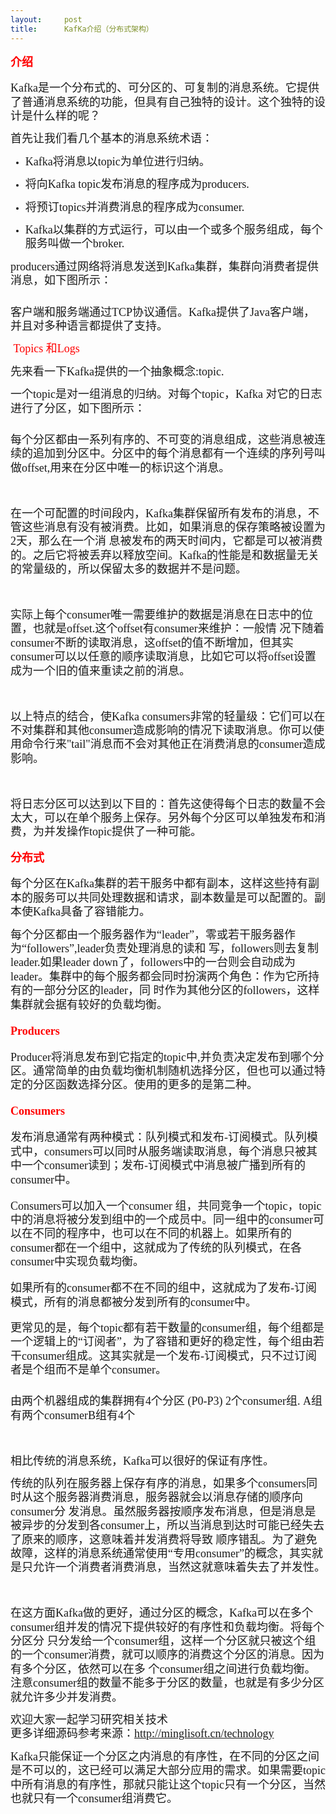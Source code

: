 ```yaml
---
layout:     post
title:      KafKa介绍（分布式架构）
---
```

<div id="article_content" class="article_content clearfix csdn-tracking-statistics" data-pid="blog" data-mod="popu_307" data-dsm="post">
								            <link rel="stylesheet" href="https://csdnimg.cn/release/phoenix/template/css/ck_htmledit_views-f76675cdea.css">
						<div class="htmledit_views" id="content_views">
                
<h4 style="font-size:14px;font-family:punctuation, '微软雅黑', Tohoma;line-height:22.4px;">
<span style="font-size:18px;color:rgb(255,0,0);">介绍</span></h4>
<p style="font-family:punctuation, '微软雅黑', Tohoma;font-size:14px;line-height:22.4px;">
<span style="font-size:18px;">Kafka是一个分布式的、可分区的、可复制的消息系统。它提供了普通消息系统的功能，但具有自己独特的设计。这个独特的设计是什么样的呢？</span></p>
<p style="font-family:punctuation, '微软雅黑', Tohoma;font-size:14px;line-height:22.4px;">
<span style="font-size:18px;">首先让我们看几个基本的消息系统术语：</span></p>
<ul style="font-family:punctuation, '微软雅黑', Tohoma;font-size:14px;line-height:22.4px;"><li style="list-style:disc;">
<p>
<span style="font-size:18px;">Kafka将消息以<span>topic</span>为单位进行归纳。</span></p>
</li><li style="list-style:disc;">
<p>
<span style="font-size:18px;">将向Kafka topic发布消息的程序成为<span>producers</span>.</span></p>
</li><li style="list-style:disc;">
<p>
<span style="font-size:18px;">将预订topics并消费消息的程序成为<span>consumer</span>.</span></p>
</li><li style="list-style:disc;">
<p>
<span style="font-size:18px;">Kafka以集群的方式运行，可以由一个或多个服务组成，每个服务叫做一个<span>broker</span>.</span></p>
</li></ul><p style="font-family:punctuation, '微软雅黑', Tohoma;font-size:14px;line-height:22.4px;">
<span style="font-size:18px;">producers通过网络将消息发送到Kafka集群，集群向消费者提供消息，如下图所示：</span></p>
<p style="font-family:punctuation, '微软雅黑', Tohoma;font-size:14px;line-height:22.4px;">
<a href="http://static.oschina.net/uploads/img/201603/21201436_wFSE.png" rel="nofollow" style="color:rgb(38,112,154);text-decoration:none;"><img src="http://static.oschina.net/uploads/img/201603/21201436_wFSE.png" alt="" style="border-width:0px;border-style:none;vertical-align:top;"></a></p>
<p style="font-family:punctuation, '微软雅黑', Tohoma;font-size:14px;line-height:22.4px;">
<span style="font-size:18px;">客户端和服务端通过TCP协议通信。Kafka提供了Java客户端，并且对多种语言</span><a href="https://cwiki.apache.org/confluence/display/KAFKA/Clients" rel="nofollow" style="color:rgb(38,112,154);text-decoration:none;"><span style="font-size:18px;"></span></a><span style="font-size:18px;">都提供了支持。</span></p>
<p style="font-family:punctuation, '微软雅黑', Tohoma;font-size:14px;line-height:22.4px;">
<span style="color:rgb(255,0,0);"><span><span style="font-size:18px;"> Topics 和Logs</span></span></span></p>
<p style="font-family:punctuation, '微软雅黑', Tohoma;font-size:14px;line-height:22.4px;">
<span style="font-size:18px;">先来看一下Kafka提供的一个抽象概念:topic.</span></p>
<p style="font-family:punctuation, '微软雅黑', Tohoma;font-size:14px;line-height:22.4px;">
<span style="font-size:18px;">一个topic是对一组消息的归纳。对每个topic，Kafka 对它的日志进行了分区，如下图所示：</span></p>
<p style="font-family:punctuation, '微软雅黑', Tohoma;font-size:14px;line-height:22.4px;">
<a href="http://static.oschina.net/uploads/img/201603/21201436_wT7x.png" rel="nofollow" style="color:rgb(38,112,154);text-decoration:none;"><img src="http://static.oschina.net/uploads/img/201603/21201436_wT7x.png" alt="" style="border-width:0px;border-style:none;vertical-align:top;"></a></p>
<p style="font-family:punctuation, '微软雅黑', Tohoma;font-size:14px;line-height:22.4px;">
<span style="font-size:18px;">每个分区都由一系列有序的、不可变的消息组成，这些消息被连续的追加到分区中。分区中的每个消息都有一个连续的序列号叫做offset,用来在分区中唯一的标识这个消息。</span></p>
<p style="font-family:punctuation, '微软雅黑', Tohoma;font-size:14px;line-height:22.4px;">
<span style="font-size:18px;"> </span></p>
<p style="font-family:punctuation, '微软雅黑', Tohoma;font-size:14px;line-height:22.4px;">
<span style="font-size:18px;">在一个可配置的时间段内，Kafka集群保留所有发布的消息，不管这些消息有没有被消费。比如，如果消息的保存策略被设置为2天，那么在一个消 息被发布的两天时间内，它都是可以被消费的。之后它将被丢弃以释放空间。Kafka的性能是和数据量无关的常量级的，所以保留太多的数据并不是问题。</span></p>
<p style="font-family:punctuation, '微软雅黑', Tohoma;font-size:14px;line-height:22.4px;">
<span style="font-size:18px;"> </span></p>
<p style="font-family:punctuation, '微软雅黑', Tohoma;font-size:14px;line-height:22.4px;">
<span style="font-size:18px;">实际上每个consumer唯一需要维护的数据是消息在日志中的位置，也就是offset.这个offset有consumer来维护：一般情 况下随着consumer不断的读取消息，这offset的值不断增加，但其实consumer可以以任意的顺序读取消息，比如它可以将offset设置 成为一个旧的值来重读之前的消息。</span></p>
<p style="font-family:punctuation, '微软雅黑', Tohoma;font-size:14px;line-height:22.4px;">
<span style="font-size:18px;"> </span></p>
<p style="font-family:punctuation, '微软雅黑', Tohoma;font-size:14px;line-height:22.4px;">
<span style="font-size:18px;">以上特点的结合，使Kafka consumers非常的轻量级：它们可以在不对集群和其他consumer造成影响的情况下读取消息。你可以使用命令行来"tail"消息而不会对其他正在消费消息的consumer造成影响。</span></p>
<p style="font-family:punctuation, '微软雅黑', Tohoma;font-size:14px;line-height:22.4px;">
<span style="font-size:18px;"> </span></p>
<p style="font-family:punctuation, '微软雅黑', Tohoma;font-size:14px;line-height:22.4px;">
<span style="font-size:18px;">将日志分区可以达到以下目的：首先这使得每个日志的数量不会太大，可以在单个服务上保存。另外每个分区可以单独发布和消费，为并发操作topic提供了一种可能。</span></p>
<span style="font-family:punctuation, '微软雅黑', Tohoma;font-size:14px;line-height:22.4px;"></span>
<h4 style="font-size:14px;font-family:punctuation, '微软雅黑', Tohoma;line-height:22.4px;">
<span style="font-size:18px;color:rgb(255,0,0);">分布式</span></h4>
<p style="font-family:punctuation, '微软雅黑', Tohoma;font-size:14px;line-height:22.4px;">
<span style="font-size:18px;">每个分区在Kafka集群的若干服务中都有副本，这样这些持有副本的服务可以共同处理数据和请求，副本数量是可以配置的。副本使Kafka具备了容错能力。</span></p>
<p style="font-family:punctuation, '微软雅黑', Tohoma;font-size:14px;line-height:22.4px;">
<span style="font-size:18px;">每个分区都由一个服务器作为“leader”，零或若干服务器作为“followers”,leader负责处理消息的读和 写，followers则去复制leader.如果leader down了，followers中的一台则会自动成为leader。集群中的每个服务都会同时扮演两个角色：作为它所持有的一部分分区的leader，同 时作为其他分区的followers，这样集群就会据有较好的负载均衡。</span></p>
<span style="font-family:punctuation, '微软雅黑', Tohoma;font-size:14px;line-height:22.4px;"></span>
<h4 style="font-size:14px;font-family:punctuation, '微软雅黑', Tohoma;line-height:22.4px;">
<span style="font-size:18px;color:rgb(255,0,0);">Producers</span></h4>
<span style="font-family:punctuation, '微软雅黑', Tohoma;font-size:14px;line-height:22.4px;"></span>
<h4 style="font-size:14px;font-family:punctuation, '微软雅黑', Tohoma;line-height:22.4px;">
<span style="font-weight:normal;font-size:18px;">Producer将消息发布到它指定的topic中,并负责决定发布到哪个分区。通常简单的由负载均衡机制随机选择分区，但也可以通过特定的分区函数选择分区。使用的更多的是第二种。</span></h4>
<span style="font-family:punctuation, '微软雅黑', Tohoma;font-size:14px;line-height:22.4px;"></span>
<h4 style="font-size:14px;font-family:punctuation, '微软雅黑', Tohoma;line-height:22.4px;">
<a style="color:rgb(38,112,154);"><span style="font-size:18px;color:rgb(255,0,0);">Consumers</span></a></h4>
<span style="font-family:punctuation, '微软雅黑', Tohoma;font-size:14px;line-height:22.4px;"></span>
<h4 style="font-size:14px;font-family:punctuation, '微软雅黑', Tohoma;line-height:22.4px;">
<span style="font-weight:normal;font-size:18px;">发布消息通常有两种模式：队列模式和发布-订阅模式。队列模式中，consumers可以同时从服务端读取消息，每个消息只被其中一个consumer读到；发布-订阅模式中消息被广播到所有的consumer中。</span></h4>
<span style="font-family:punctuation, '微软雅黑', Tohoma;font-size:14px;line-height:22.4px;"></span>
<h4 style="font-size:14px;font-family:punctuation, '微软雅黑', Tohoma;line-height:22.4px;">
<span style="font-size:18px;font-weight:normal;">Consumers可以加入一个consumer 组，共同竞争一个topic，topic中的消息将被分发到组中的一个成员中。同一组中的consumer可以在不同的程序中，也可以在不同的机器上。如果所有的consumer都在一个组中，这就成为了传统的队列模式，在各consumer中实现负载均衡。</span></h4>
<span style="font-family:punctuation, '微软雅黑', Tohoma;font-size:14px;line-height:22.4px;"></span>
<h4 style="font-size:14px;font-family:punctuation, '微软雅黑', Tohoma;line-height:22.4px;">
<span style="font-weight:normal;font-size:18px;">如果所有的consumer都不在不同的组中，这就成为了发布-订阅模式，所有的消息都被分发到所有的consumer中。</span></h4>
<p style="font-family:punctuation, '微软雅黑', Tohoma;font-size:14px;line-height:22.4px;">
<span style="font-size:18px;">更常见的是，每个topic都有若干数量的consumer组，每个组都是一个逻辑上的“订阅者”，为了容错和更好的稳定性，每个组由若干consumer组成。这其实就是一个发布-订阅模式，只不过订阅者是个组而不是单个consumer。</span></p>
<p style="font-family:punctuation, '微软雅黑', Tohoma;font-size:14px;line-height:22.4px;">
<a href="http://static.oschina.net/uploads/img/201603/21201436_zHio.png" rel="nofollow" style="color:rgb(38,112,154);text-decoration:none;"><img src="http://static.oschina.net/uploads/img/201603/21201436_zHio.png" alt="" style="border-width:0px;border-style:none;vertical-align:top;"></a></p>
<p style="font-family:punctuation, '微软雅黑', Tohoma;font-size:14px;line-height:22.4px;">
<span style="font-size:18px;">由两个机器组成的集群拥有4个分区 (P0-P3) 2个consumer组. A组有两个consumerB组有4个</span></p>
<p style="font-family:punctuation, '微软雅黑', Tohoma;font-size:14px;line-height:22.4px;">
<span style="font-size:18px;"> </span></p>
<p style="font-family:punctuation, '微软雅黑', Tohoma;font-size:14px;line-height:22.4px;">
<span style="font-size:18px;">相比传统的消息系统，Kafka可以很好的保证有序性。</span></p>
<p style="font-family:punctuation, '微软雅黑', Tohoma;font-size:14px;line-height:22.4px;">
<span style="font-size:18px;">传统的队列在服务器上保存有序的消息，如果多个consumers同时从这个服务器消费消息，服务器就会以消息存储的顺序向consumer分 发消息。虽然服务器按顺序发布消息，但是消息是被异步的分发到各consumer上，所以当消息到达时可能已经失去了原来的顺序，这意味着并发消费将导致 顺序错乱。为了避免故障，这样的消息系统通常使用“专用consumer”的概念，其实就是只允许一个消费者消费消息，当然这就意味着失去了并发性。</span></p>
<p style="font-family:punctuation, '微软雅黑', Tohoma;font-size:14px;line-height:22.4px;">
<span style="font-size:18px;"><br></span></p>
<p style="font-family:punctuation, '微软雅黑', Tohoma;font-size:14px;line-height:22.4px;">
<span style="font-size:18px;">在这方面Kafka做的更好，通过分区的概念，Kafka可以在多个consumer组并发的情况下提供较好的有序性和负载均衡。将每个分区分 只分发给一个consumer组，这样一个分区就只被这个组的一个consumer消费，就可以顺序的消费这个分区的消息。因为有多个分区，依然可以在多 个consumer组之间进行负载均衡。注意consumer组的数量不能多于分区的数量，也就是有多少分区就允许多少并发消费。</span></p>
<p style="font-family:punctuation, '微软雅黑', Tohoma;font-size:14px;line-height:22.4px;">
<span style="font-size:18px;"><span style="font-family:punctuation, '微软雅黑', Tohoma;font-size:18px;line-height:22.4px;">欢迎大家一起学习研究相关技术</span><br style="font-family:punctuation, '微软雅黑', Tohoma;font-size:18px;line-height:22.4px;"><span style="font-family:punctuation, '微软雅黑', Tohoma;font-size:18px;line-height:22.4px;">更多详细源码参考来源：</span><a href="http://write.blog.csdn.net/%E6%9B%B4%E5%A4%9A%E8%AF%A6%E7%BB%86%E6%BA%90%E7%A0%81%E5%8F%82%E8%80%83%E6%9D%A5%E6%BA%90%EF%BC%9Ahttp://minglisoft.cn/technology" rel="nofollow" style="font-family:punctuation, '微软雅黑', Tohoma;font-size:18px;line-height:22.4px;">http://minglisoft.cn/technology</a><br></span></p>
<p style="font-family:punctuation, '微软雅黑', Tohoma;font-size:14px;line-height:22.4px;">
<span style="font-size:18px;">Kafka只能保证一个分区之内消息的有序性，在不同的分区之间是不可以的，这已经可以满足大部分应用的需求。如果需要topic中所有消息的有序性，那就只能让这个topic只有一个分区，当然也就只有一个consumer组消费它。</span></p>
<p style="font-family:punctuation, '微软雅黑', Tohoma;font-size:14px;line-height:22.4px;">
<span style="font-size:18px;"><br></span></p>
<p style="font-family:punctuation, '微软雅黑', Tohoma;font-size:14px;line-height:22.4px;">
<span style="font-size:18px;"><br></span></p>
<p style="font-family:punctuation, '微软雅黑', Tohoma;font-size:14px;line-height:22.4px;">
<span style="font-size:18px;"><br></span></p>
            </div>
                </div>